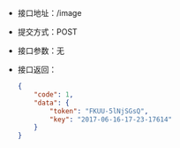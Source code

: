 * 接口地址：/image

* 提交方式：POST

* 接口参数：无

* 接口返回：

  ```json
  {
      "code": 1,
      "data": {
          "token": "FKUU-5lNjSGsQ",
          "key": "2017-06-16-17-23-17614"
      }
  }
  ```




